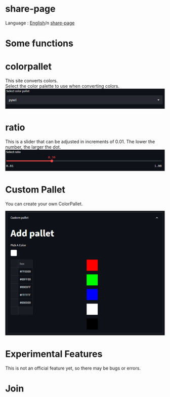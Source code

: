 # share-page
Language : [English](README.md)/n 
[share-page](https://share-page.streamlit.app)

# Some functions

# colorpallet
This site converts colors.  
Select the color palette to use when converting colors.  
![Color pallet](./image/pallet.png)

# ratio
This is a slider that can be adjusted in increments of 0.01. The lower the number, the larger the dot.
![Select ratio](./image/ratio.png)

# Custom Pallet
You can create your own ColorPallet.  

![Custom pallet](./image/custom.png)

# Experimental Features
This is not an official feature yet, so there may be bugs or errors.  

# Join


